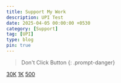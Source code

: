 ```yaml
---
title: Support My Work
description: UPI Test
date: 2025-04-05 00:00:00 +0530
category: [Support]
tag: [UPI]
type: blog
pin: true
---
```


> Don't Click Button
{: .prompt-danger}

<a href="upi://pay?pa=7890121584@axisbank&pn=SoumyaK4&am=30000.00&cu=INR&tn=Salary" class="btn btn-success fas fa-indian-rupee-sign"> 30K</a> 
<a href="upi://pay?pa=7890121584@axisbank&pn=SoumyaK4&am=1000.00&cu=INR&tn=Fees" class="btn btn-success fas fa-indian-rupee-sign"> 1K</a> 
<a href="upi://pay?pa=7890121584@axisbank&pn=SoumyaK4&am=500.00&cu=INR&tn=Support" class="btn btn-success fas fa-indian-rupee-sign"> 500</a>